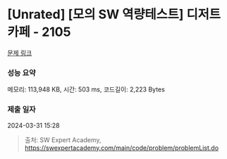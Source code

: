 # [Unrated] [모의 SW 역량테스트] 디저트 카페 - 2105 

[문제 링크](https://swexpertacademy.com/main/code/problem/problemDetail.do?contestProbId=AV5VwAr6APYDFAWu) 

### 성능 요약

메모리: 113,948 KB, 시간: 503 ms, 코드길이: 2,223 Bytes

### 제출 일자

2024-03-31 15:28



> 출처: SW Expert Academy, https://swexpertacademy.com/main/code/problem/problemList.do